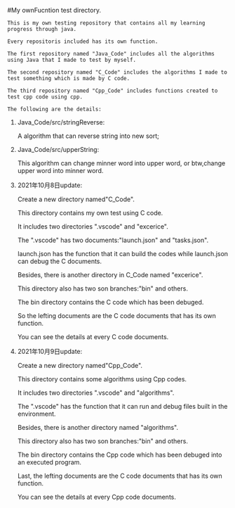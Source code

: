 #My ownFucntion test directory.

	This is my own testing repository that contains all my learning progress through java.

	Every repositoris included has its own function.

	The first repository named "Java_Code" includes all the algorithms using Java that I made to test by myself.
	
	The second repository named "C_Code" includes the algorithms I made to test something which is made by C code.

	The third repository named "Cpp_Code" includes functions created to test cpp code using cpp.

	The following are the details:

1.	Java_Code/src/stringReverse:

	A algorithm that can reverse string into new sort;

2.	Java_Code/src/upperString:

	This algorithm can change minner word into upper word, or btw,change upper word into minner word.

3.	2021年10月8日update:

	Create a new directory named"C_Code".

	This directory contains my own test using C code.

	It includes two directories ".vscode" and "excerice".

	The ".vscode" has two documents:"launch.json" and "tasks.json".

	launch.json has the function that it can build the codes while launch.json can debug the C documents.
  
	Besides, there is another directory in C_Code named "excerice".

	This directory also has two son branches:"bin" and others.

	The bin directory contains the C code which has been debuged.

	So the lefting documents are the C code documents that has its own function.

	You can see the details at every C code documents. 

4.	2021年10月9日update:

	Create a new directory named"Cpp_Code".

	This directory contains some algorithms using Cpp codes.

	It includes two directories ".vscode" and "algorithms".

	The ".vscode" has the function that it can run and debug files built in the environment.
  
	Besides, there is another directory named "algorithms".

	This directory also has two son branches:"bin" and others.

	The bin directory contains the Cpp code which has been debuged into an executed program.

	Last, the lefting documents are the C code documents that has its own function.

	You can see the details at every Cpp code documents. 
